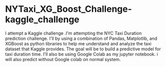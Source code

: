 # NYTaxi_XG_Boost_Challenge-kaggle_challenge
 I attempt a Kaggle challenge .I'm attempting the NYC Taxi Duration prediction challenge. I'll by using a combination of Pandas, Matplotlib, and XGBoost as python libraries to help me understand and analyze the taxi dataset that Kaggle provides. The goal will be to build a predictive model for taxi duration time. I'll also be using Google Colab as my jupyter notebook. i will also predict without Google colab on normal system.

